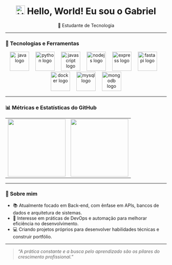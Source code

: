<h1 align="center">
  <img src="https://media.giphy.com/media/hvRJCLFzcasrR4ia7z/giphy.gif" width="28" alt="Hello emoji" />
  Hello, World! Eu sou o Gabriel
</h1>

<p align="center">
  🚀 Estudante de Tecnologia <br/>
</p>

---

### 🧰 Tecnologias e Ferramentas

<div align="center">
  <img src="https://skillicons.dev/icons?i=java" height="60" alt="java logo" />
  <img width="12" />
  <img src="https://skillicons.dev/icons?i=py" height="60" alt="python logo" />
  <img width="12" />
  <img src="https://skillicons.dev/icons?i=js" height="60" alt="javascript logo" />
  <img width="12" />
  <img src="https://skillicons.dev/icons?i=nodejs" height="60" alt="nodejs logo" />
  <img width="12" />
  <img src="https://skillicons.dev/icons?i=express" height="60" alt="express logo" />
  <img width="12" />
  <img src="https://skillicons.dev/icons?i=fastapi" height="60" alt="fastapi logo" />
  <img width="12" />
  <img src="https://skillicons.dev/icons?i=docker" height="60" alt="docker logo" />
  <img width="12" />
  <img src="https://skillicons.dev/icons?i=mysql" height="60" alt="mysql logo" />
  <img width="12" />
  <img src="https://skillicons.dev/icons?i=mongodb" height="60" alt="mongodb logo" />
</div>

---

### 📊 Métricas e Estatísticas do GitHub

<table align="center">
  <tr>
    <td>
      <img 
        src="https://github-readme-stats.vercel.app/api?username=g-sts&show_icons=true&theme=react&hide_border=false&count_private=true&include_all_commits=true&hide_title=false&bg_color=0,0f2027,203a43,2c5364&title_color=00ffcc&icon_color=00ffcc&text_color=ffffff" 
        height="180em"
      />
    </td>
    <td>
      <img 
        src="https://github-readme-stats.vercel.app/api/top-langs/?username=g-sts&layout=donut&theme=react&hide_border=false&langs_count=6&custom_title=Linguagens+Mais+Usadas&bg_color=0,0f2027,203a43,2c5364&title_color=00ffcc&text_color=ffffff&icon_color=00ffcc" 
        height="180em"
      />
    </td>
  </tr>
</table>

---

### 💬 Sobre mim

- 📚 Atualmente focado em Back-end, com ênfase em APIs, bancos de dados e arquitetura de sistemas.
- 🔄 Interesse em práticas de DevOps e automação para melhorar eficiência no desenvolvimento.
- 💻 Criando projetos próprios para desenvolver habilidades técnicas e construir portfólio.

---

> _“A prática constante e a busca pelo aprendizado são os pilares do crescimento profissional.”_
